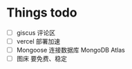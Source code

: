 # Things todo

- [ ] giscus 评论区
- [ ] vercel 部署加速
- [ ] Mongoose 连接数据库 MongoDB Atlas
- [ ] 图床 要免费、稳定